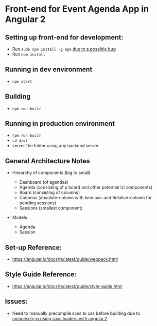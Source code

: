 # Front-end for Event Agenda App in Angular 2

## Setting up front-end for development:
- Run `sudo npm install -g npm` [due to a possible bug](http://stackoverflow.com/questions/37038269/npm-err-invalid-name-angular-core-when-following-the-angular-2-quick-start)
- Run `npm install`

## Running in dev environment
- `npm start`

## Building
- `npm run build`

## Running in production environment
- `npm run build`
- `cd dist`
- server the folder using any backend server

## General Architecture Notes
- Hierarchy of components (big to small)
	- Dashboard (of agendas)
	- Agenda (consisting of a board and other potential UI components)
	- Board (consisting of columns)
	- Columns (absolute-column with time axis and Relative-column for pending sessions)
	- Sessions (smallest component)

- Models
	- Agenda
	- Session

## Set-up Reference:
- https://angular.io/docs/ts/latest/guide/webpack.html

## Style Guide Reference:
- https://angular.io/docs/ts/latest/guide/style-guide.html

## Issues:
- Need to manually precompile scss to css before building due to [complexity in using sass loaders with angular 2](https://github.com/AngularClass/angular2-webpack-starter/issues/136)
